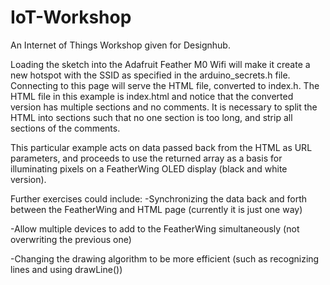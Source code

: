 # IoT-Workshop
An Internet of Things Workshop given for Designhub.

Loading the sketch into the Adafruit Feather M0 Wifi will make it create a new hotspot with the SSID as specified in the arduino_secrets.h file. Connecting to this page will serve the HTML file, converted to index.h. The HTML file in this example is index.html and notice that the converted version has multiple sections and no comments. It is necessary to split the HTML into sections such that no one section is too long, and strip all sections of the comments. 

This particular example acts on data passed back from the HTML as URL parameters, and proceeds to use the returned array as a basis for illuminating pixels on a FeatherWing OLED display (black and white version).

Further exercises could include:
-Synchronizing the data back and forth between the FeatherWing and HTML page (currently it is just one way)

-Allow multiple devices to add to the FeatherWing simultaneously (not overwriting the previous one)

-Changing the drawing algorithm to be more efficient (such as recognizing lines and using drawLine())
